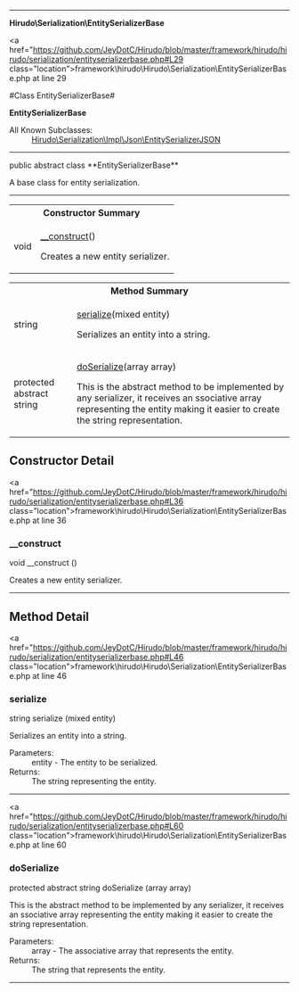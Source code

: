 
- - -

**Hirudo\Serialization\EntitySerializerBase**


<a href="https://github.com/JeyDotC/Hirudo/blob/master/framework/hirudo/hirudo/serialization/entityserializerbase.php#L29 class="location">framework\hirudo\Hirudo\Serialization\EntitySerializerBase.php at line 29</a>

#Class EntitySerializerBase#

**EntitySerializerBase**


<dl>
<dt>All Known Subclasses:</dt>
<dd><a href="https://github.com/JeyDotC/Hirudo-docs/blob/master/hirudo/serialization/impl/json/entityserializerjson.html">Hirudo\Serialization\Impl\Json\EntitySerializerJSON</a> </dd>
</dl>



- - -

<p class="signature">public abstract  class **EntitySerializerBase**</p>

<div class="comment" id="overview_description"><p>A base class for entity serialization.</p></div>



- - -

<table id="summary_constructor">
<tr><th colspan="2">Constructor Summary</th></tr>
<tr>
<td><span class='k'></span> <span class='nx'>void</span></td>
<td class="description"><p class="name"><a href="#__construct">__construct</a>()</p><p class="description">Creates a new entity serializer.</p></td>
</tr>
</table>

<table id="summary_method">
<tr><th colspan="2">Method Summary</th></tr>
<tr>
<td><span class='k'></span> <span class='nx'>string</span></td>
<td class="description"><p class="name"><a href="#serialize">serialize</a>(mixed entity)</p><p class="description">Serializes an entity into a string.</p></td>
</tr>
<tr>
<td><span class='k'>protected abstract </span> <span class='nx'>string</span></td>
<td class="description"><p class="name"><a href="#doserialize">doSerialize</a>(array array)</p><p class="description">This is the abstract method to be implemented by any serializer, it receives
an ssociative array representing the entity making it easier to create the
string representation.</p></td>
</tr>
</table>

<h2 id="detail_method">Constructor Detail</h2>

<a href="https://github.com/JeyDotC/Hirudo/blob/master/framework/hirudo/hirudo/serialization/entityserializerbase.php#L36 class="location">framework\hirudo\Hirudo\Serialization\EntitySerializerBase.php at line 36</a>

<h3 id="__construct">__construct</h3>
<span class='k'></span> <span class='nx'>void</span> <span class='nf'>__construct</span> ()

<div class="details">
<p>Creates a new entity serializer.</p></div>

- - -

<h2 id="detail_method">Method Detail</h2>

<a href="https://github.com/JeyDotC/Hirudo/blob/master/framework/hirudo/hirudo/serialization/entityserializerbase.php#L46 class="location">framework\hirudo\Hirudo\Serialization\EntitySerializerBase.php at line 46</a>

<h3 id="serialize()">serialize</h3>
<span class='k'></span> <span class='nx'>string</span> <span class='nf'>serialize</span> (mixed entity)

<div class="details">
<p>Serializes an entity into a string.</p><dl>
<dt>Parameters:</dt>
<dd>entity - The entity to be serialized.</dd>
<dt>Returns:</dt>
<dd>The string representing the entity.</dd>
</dl>
</div>

- - -


<a href="https://github.com/JeyDotC/Hirudo/blob/master/framework/hirudo/hirudo/serialization/entityserializerbase.php#L60 class="location">framework\hirudo\Hirudo\Serialization\EntitySerializerBase.php at line 60</a>

<h3 id="doSerialize()">doSerialize</h3>
<span class='k'>protected abstract </span> <span class='nx'>string</span> <span class='nf'>doSerialize</span> (array array)

<div class="details">
<p>This is the abstract method to be implemented by any serializer, it receives
an ssociative array representing the entity making it easier to create the
string representation.</p><dl>
<dt>Parameters:</dt>
<dd>array - The associative array that represents the entity.</dd>
<dt>Returns:</dt>
<dd>The string that represents the entity.</dd>
</dl>
</div>

- - -

